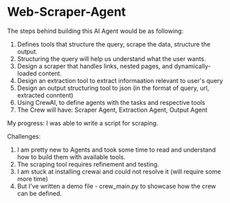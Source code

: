 # Web-Scraper-Agent
The steps behind building this AI Agent would be as following:
1. Defines tools that structure the query, scrape the data, structure the output.
2. Structuring the query will help us understand what the user wants.
3. Design a scraper that handles links, nested pages, and dynamically-loaded content.
4. Design an extraction tool to extract informaation relevant to user's query
5. Design an output structuring tool to json (in the format of query, url, extracted conntent)
6. Using CrewAI, to define agents with the tasks and respective tools
7. The Crew will have: Scraper Agent, Extraction Agent, Output Agent


My progress: I was able to write a script for scraping. 

Challenges: 
1. I am pretty new to Agents and took some time to read and understand how to build them with available tools.
2. The scraping tool requires refinement and testing.
3. I am stuck at installing crewai and could not resolve it (will require some more time)
4. But I've written a demo file - crew_main.py to showcase how the crew can be defined.
   

